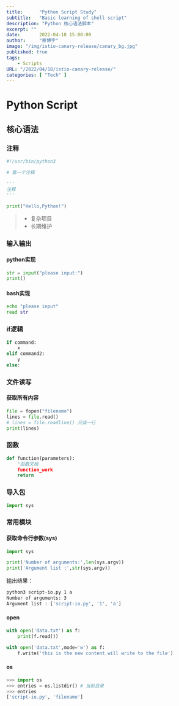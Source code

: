```yaml
---
title:      "Python Script Study"
subtitle:   "Basic learning of shell script"
description: "Python 核心语法脚本"
excerpt: ""
date:       2022-04-18 15:00:00
author:     "蔡博宇"
image: "/img/istio-canary-release/canary_bg.jpg"
published: true
tags:
    - Scripts
URL: "/2022/04/18/istio-canary-release/"
categories: [ "Tech" ]
---
```


# Python Script

## 核心语法

### 注释

```python
#!/usr/bin/python3

# 第一个注释

'''
注释
'''

print("Hello,Python!")
```

> * 复杂项目
> * 长期维护



### 输入输出

#### python实现

```python
str = input("please input:")
print()
```

#### bash实现

```bash
echo "please input"
read str
```



### if逻辑

```python
if command:
	x
elif command2:
    y
else:
```



### 文件读写

#### 获取所有内容

```python
file = fopen("filename")
lines = file.read() 
# lines = file.readline() 只读一行
print(lines)
```



### 函数

```python
def function(parameters):
    "函数文档
    function_work
    return
```



### 导入包

```python
import sys
```



### 常用模块

#### 获取命令行参数(sys)

```python
import sys

print('Number of arguments:',len(sys.argv))
print('Argument list :',str(sys.argv))
```

输出结果：

```bash
python3 script-io.py 1 a
Number of arguments: 3
Argument list : ['script-io.py', '1', 'a']
```

#### open

```python
with open('data.txt') as f:
    print(f.read())

with open('data.txt',mode='w') as f:
    f.write('this is the new content will write to the file')
```



#### os

```python
>>> import os
>>> entries = os.listdir() # 当前目录
>>> entries 
['script-io.py', 'filename']
```





















